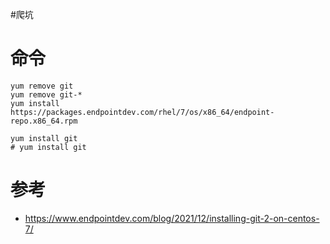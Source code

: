 #爬坑

# 命令

```shell
yum remove git
yum remove git-*
yum install https://packages.endpointdev.com/rhel/7/os/x86_64/endpoint-repo.x86_64.rpm

yum install git
# yum install git
```

# 参考
- <https://www.endpointdev.com/blog/2021/12/installing-git-2-on-centos-7/>